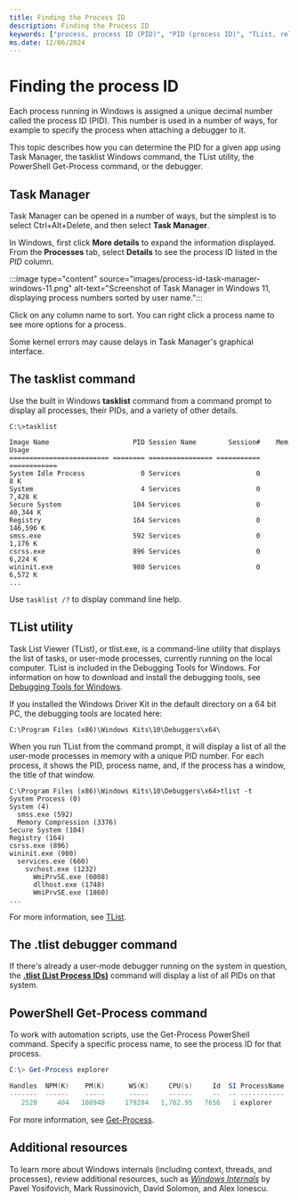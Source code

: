 ```yaml
---
title: Finding the Process ID
description: Finding the Process ID
keywords: ["process, process ID (PID)", "PID (process ID)", "TList, related techniques", "Task Manager"]
ms.date: 12/06/2024
---
```


# Finding the process ID

Each process running in Windows is assigned a unique decimal number called the process ID (PID). This number is used in a number of ways, for example to specify the process when attaching a debugger to it.

This topic describes how you can determine the PID for a given app using Task Manager, the tasklist Windows command, the TList utility, the PowerShell Get-Process command, or the debugger.

## Task Manager

Task Manager can be opened in a number of ways, but the simplest is to select Ctrl+Alt+Delete, and then select **Task Manager**.

In Windows, first click **More details** to expand the information displayed.  From the **Processes** tab, select **Details** to see the process ID listed in the *PID* column.

:::image type="content" source="images/process-id-task-manager-windows-11.png" alt-text="Screenshot of Task Manager in Windows 11, displaying process numbers sorted by user name.":::

Click on any column name to sort. You can right click a process name to see more options for a process.

Some kernel errors may cause delays in Task Manager's graphical interface.

## The **tasklist** command

Use the built in Windows **tasklist** command from a command prompt to display all processes, their PIDs, and a variety of other details.

```console
C:\>tasklist

Image Name                     PID Session Name        Session#    Mem Usage
========================= ======== ================ =========== ============
System Idle Process              0 Services                   0          8 K
System                           4 Services                   0      7,428 K
Secure System                  104 Services                   0     40,344 K
Registry                       164 Services                   0    146,596 K
smss.exe                       592 Services                   0      1,176 K
csrss.exe                      896 Services                   0      6,224 K
wininit.exe                    980 Services                   0      6,572 K
...
```

Use `tasklist /?` to display command line help.

## TList utility

Task List Viewer (TList), or tlist.exe, is a command-line utility that displays the list of tasks, or user-mode processes, currently running on the local computer. TList is included in the Debugging Tools for Windows. For information on how to download and install the debugging tools, see [Debugging Tools for Windows](debugger-download-tools.md).

If you installed the Windows Driver Kit in the default directory on a 64 bit PC, the debugging tools are located here:

`C:\Program Files (x86)\Windows Kits\10\Debuggers\x64\`

When you run TList from the command prompt, it will display a list of all the user-mode processes in memory with a unique PID number. For each process, it shows the PID, process name, and, if the process has a window, the title of that window.

```console
C:\Program Files (x86)\Windows Kits\10\Debuggers\x64>tlist -t
System Process (0)
System (4)
  smss.exe (592)
  Memory Compression (3376)
Secure System (104)
Registry (164)
csrss.exe (896)
wininit.exe (980)
  services.exe (660)
    svchost.exe (1232)
      WmiPrvSE.exe (6008)
      dllhost.exe (1748)
      WmiPrvSE.exe (1860)
...
```

For more information, see [TList](tlist.md).

## The **.tlist** debugger command

If there's already a user-mode debugger running on the system in question, the [**.tlist (List Process IDs)**](../debuggercmds/-tlist--list-process-ids-.md) command will display a list of all PIDs on that system.

## PowerShell Get-Process command

To work with automation scripts, use the Get-Process PowerShell command. Specify a specific process name, to see the process ID for that process.

```powershell
C:\> Get-Process explorer

Handles  NPM(K)    PM(K)      WS(K)     CPU(s)     Id  SI ProcessName
-------  ------    -----      -----     ------     --  -- -----------
   2520     404   108948     179284   1,702.95   7656   1 explorer
```

For more information, see [Get-Process](/powershell/module/microsoft.powershell.management/get-process).

## Additional resources

To learn more about Windows internals (including context, threads, and processes), review additional resources, such as [*Windows Internals*](/sysinternals/resources/windows-internals) by  Pavel Yosifovich, Mark Russinovich, David Solomon, and Alex Ionescu.
